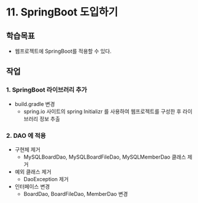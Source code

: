 # 11. SpringBoot 도입하기

## 학습목표

- 웹프로젝트에 SpringBoot를 적용할 수 있다. 

## 작업

### 1. SpringBoot 라이브러리 추가

- build.gradle 변경
  - spring.io 사이트의 spring Initializr 를 사용하여 웹프로젝트를 구성한 후 라이브러리 정보 추출

### 2. DAO 에 적용
- 구현체 제거
  - MySQLBoardDao, MySQLBoardFileDao, MySQLMemberDao 클래스 제거
- 예외 클래스 제거
  - DaoException 제거
- 인터페이스 변경
  - BoardDao, BoardFileDao, MemberDao 변경

